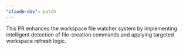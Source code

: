 ```yaml
---
"claude-dev": patch
---
```


This PR enhances the workspace file watcher system by implementing intelligent detection of file-creation commands and applying targeted workspace refresh logic.
